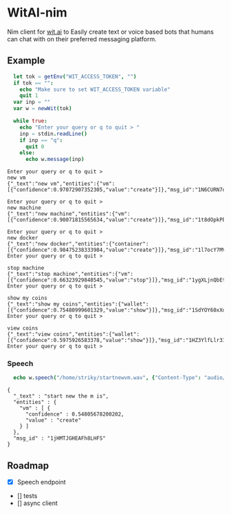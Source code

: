
# WitAI-nim

Nim client for [wit.ai](https://wit.ai) to Easily create text or voice based bots that humans can chat with on their preferred messaging platform.



## Example

```nim
  let tok = getEnv("WIT_ACCESS_TOKEN", "")
  if tok == "":
    echo "Make sure to set WIT_ACCESS_TOKEN variable"
    quit 1
  var inp = ""
  var w = newWit(tok)

  while true:
    echo "Enter your query or q to quit > "
    inp = stdin.readLine()
    if inp == "q":
      quit 0
    else:
      echo w.message(inp)
```

```
Enter your query or q to quit >
new vm
{"_text":"new vm","entities":{"vm":[{"confidence":0.97072907352305,"value":"create"}]},"msg_id":"1N6CURN7qaJaSKXSK"}

Enter your query or q to quit >
new machine
{"_text":"new machine","entities":{"vm":[{"confidence":0.90071815565634,"value":"create"}]},"msg_id":"1t8dOpkPbAP6SgW49"}

Enter your query or q to quit >
new docker
{"_text":"new docker","entities":{"container":[{"confidence":0.98475238333984,"value":"create"}]},"msg_id":"1l7ocY7MVWBfUijsm"}
Enter your query or q to quit >

stop machine
{"_text":"stop machine","entities":{"vm":[{"confidence":0.66323929848545,"value":"stop"}]},"msg_id":"1ygXLjnQbEt4lVMyS"}
Enter your query or q to quit >

show my coins
{"_text":"show my coins","entities":{"wallet":[{"confidence":0.75480999601329,"value":"show"}]},"msg_id":"1SdYOY60xXdMvUG7b"}
Enter your query or q to quit >

view coins
{"_text":"view coins","entities":{"wallet":[{"confidence":0.5975926583378,"value":"show"}]},"msg_id":"1HZ3YlfLlr31JlbKZ"}
Enter your query or q to quit >

```
### Speech

```nim
  echo w.speech("/home/striky/startnewvm.wav", {"Content-Type": "audio/wav"}.toTable)
```


```
{
  "_text" : "start new the m is",
  "entities" : {
    "vm" : [ {
      "confidence" : 0.54805678200202,
      "value" : "create"
    } ]
  },
  "msg_id" : "1jHMTJGHEAFh8LHFS"
}
```

## Roadmap
- [X] Speech endpoint
- [] tests
- [] async client